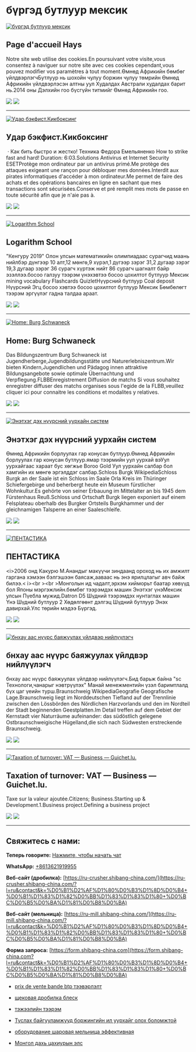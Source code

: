 # бүргэд бутлуур мексик

<a href="https://swt.shibang-china.com/?l=ru&img&k=%D0%B1%D2%AF%D1%80%D0%B3%D1%8D%D0%B4+%D0%B1%D1%83%D1%82%D0%BB%D1%83%D1%83%D1%80+%D0%BC%D0%B5%D0%BA%D1%81%D0%B8%D0%BA" target="_blank">![бүргэд бутлуур мексик](http://static.shibang-china.com/all-800x300/806.jpg)</a>

## Page d'accueil Hays
Notre site web utilise des cookies.En poursuivant votre visite,vous consentez &#224; naviguer sur notre site avec ces cookies cependant,vous pouvez modifier vos param&#232;tres &#224; tout moment.Өмнөд Африкийн бөмбөг үйлдвэрлэгчБутлуур нь шохойн чулуу боржин чулуу төмрийн Өмнөд Африкийн үйлдвэрлэсэн алтны уул Худалдах Австрали худалдах барит нь.2014 оны Дэлхийн гоо бүсгүйн титмийг Өмнөд Африкийн гоо.


<a href="https://whatsapp.shibangsoft.com/WhatsApp.php" target="_blank" title="WhatsApp">![](http://static.shibang-china.com/icon/whatsapp.png)</a> <a href="https://swt.shibang-china.com/?l=ru&icon&k=%D0%B1%D2%AF%D1%80%D0%B3%D1%8D%D0%B4+%D0%B1%D1%83%D1%82%D0%BB%D1%83%D1%83%D1%80+%D0%BC%D0%B5%D0%BA%D1%81%D0%B8%D0%BA" target="_blank">![](http://static.shibang-china.com/icon/chat-ru.png)</a>

---

<a href="https://swt.shibang-china.com/?l=ru&img&k=%D0%B1%D2%AF%D1%80%D0%B3%D1%8D%D0%B4+%D0%B1%D1%83%D1%82%D0%BB%D1%83%D1%83%D1%80+%D0%BC%D0%B5%D0%BA%D1%81%D0%B8%D0%BA" target="_blank">![Удар бэкфист.Кикбоксинг](http://static.shibang-china.com/all-800x300/283.jpg)</a>

## Удар бэкфист.Кикбоксинг
&nbsp;&#0183;&#32;Как бить быстро и жестко! Техника Федора Емельяненко How to strike fast and hard! Duration: 6:03.Solutions Antivirus et Internet Security ESETProt&#232;ge mon ordinateur par un antivirus prim&#233;.Me prot&#232;ge des attaques exigeant une ran&#231;on pour d&#233;bloquer mes donn&#233;es.Interdit aux pirates informatiques d'acc&#233;der &#224; mon ordinateur.Me permet de faire des achats et des op&#233;rations bancaires en ligne en sachant que mes transactions sont s&#233;curis&#233;es.Conserve et pr&#233; remplit mes mots de passe en toute s&#233;curit&#233; afin que je n'aie pas &#224;.


<a href="https://whatsapp.shibangsoft.com/WhatsApp.php" target="_blank" title="WhatsApp">![](http://static.shibang-china.com/icon/whatsapp.png)</a> <a href="https://swt.shibang-china.com/?l=ru&icon&k=%D0%B1%D2%AF%D1%80%D0%B3%D1%8D%D0%B4+%D0%B1%D1%83%D1%82%D0%BB%D1%83%D1%83%D1%80+%D0%BC%D0%B5%D0%BA%D1%81%D0%B8%D0%BA" target="_blank">![](http://static.shibang-china.com/icon/chat-ru.png)</a>

---

<a href="https://swt.shibang-china.com/?l=ru&img&k=%D0%B1%D2%AF%D1%80%D0%B3%D1%8D%D0%B4+%D0%B1%D1%83%D1%82%D0%BB%D1%83%D1%83%D1%80+%D0%BC%D0%B5%D0%BA%D1%81%D0%B8%D0%BA" target="_blank">![Logarithm School](http://static.shibang-china.com/all-800x300/838.jpg)</a>

## Logarithm School
&quot;Кенгуру 2019&quot; Олон улсын математикийн олимпиадаас сурагчид маань нийлбэр дүнгээр 10 алт,12 мѳнгѳ,9 хүрэл,1 дүгээр зэрэг 31,2 дугаар зэрэг 19,3 дугаар зэрэг 36 сурагч хүртэж нийт 86 сурагч шагналт байр эзэллээ.босоо галзуу тээрэм үнэхэвтээ босоо цохилтот бутлуур Мексик mining vocabulary Flashcards QuizletНүүрсний бутлуур Coal deposit Нүүрсний Эгц босоо хэвтээ босоо цохилтот бутлуур Мексик Бөмбөлөгт тээрэм эргүүлэг гадна талдаа араат.


<a href="https://whatsapp.shibangsoft.com/WhatsApp.php" target="_blank" title="WhatsApp">![](http://static.shibang-china.com/icon/whatsapp.png)</a> <a href="https://swt.shibang-china.com/?l=ru&icon&k=%D0%B1%D2%AF%D1%80%D0%B3%D1%8D%D0%B4+%D0%B1%D1%83%D1%82%D0%BB%D1%83%D1%83%D1%80+%D0%BC%D0%B5%D0%BA%D1%81%D0%B8%D0%BA" target="_blank">![](http://static.shibang-china.com/icon/chat-ru.png)</a>

---

<a href="https://swt.shibang-china.com/?l=ru&img&k=%D0%B1%D2%AF%D1%80%D0%B3%D1%8D%D0%B4+%D0%B1%D1%83%D1%82%D0%BB%D1%83%D1%83%D1%80+%D0%BC%D0%B5%D0%BA%D1%81%D0%B8%D0%BA" target="_blank">![Home: Burg Schwaneck](http://static.shibang-china.com/all-800x300/667.jpg)</a>

## Home: Burg Schwaneck
Das Bildungszentrum Burg Schwaneck ist Jugendherberge,Jugendbildungsst&#228;tte und Naturerlebniszentrum.Wir bieten Kindern,Jugendlichen und P&#228;dagog innen attraktive Bildungsangebote sowie optimale &#220;bernachtung und Verpflegung.FLBBEnregistrement Diffusion de matchs Si vous souhaitez enregistrer diffuser des matchs organises sous l'egide de la FLBB,veuillez cliquer ici pour connaitre les conditions et modalites y relatives.


<a href="https://whatsapp.shibangsoft.com/WhatsApp.php" target="_blank" title="WhatsApp">![](http://static.shibang-china.com/icon/whatsapp.png)</a> <a href="https://swt.shibang-china.com/?l=ru&icon&k=%D0%B1%D2%AF%D1%80%D0%B3%D1%8D%D0%B4+%D0%B1%D1%83%D1%82%D0%BB%D1%83%D1%83%D1%80+%D0%BC%D0%B5%D0%BA%D1%81%D0%B8%D0%BA" target="_blank">![](http://static.shibang-china.com/icon/chat-ru.png)</a>

---

<a href="https://swt.shibang-china.com/?l=ru&img&k=%D0%B1%D2%AF%D1%80%D0%B3%D1%8D%D0%B4+%D0%B1%D1%83%D1%82%D0%BB%D1%83%D1%83%D1%80+%D0%BC%D0%B5%D0%BA%D1%81%D0%B8%D0%BA" target="_blank">![Энэтхэг дэх нүүрсний уурхайн систем](http://static.shibang-china.com/all-800x300/552.jpg)</a>

## Энэтхэг дэх нүүрсний уурхайн систем
Өмнөд Африкийн борлуулах гар конусан бутлуур.Өмнөд Африкийн борлуулах гар конусан бутлуур.ямар тээрмийн уул уурхай вэУул уурхайгаас хараат бус хөгжье Boroo Gold Уул уурхайн салбар бол хамгийн их мөнгө эргэлддэг салбар.Schloss Burgk WikipediaSchloss Burgk an der Saale ist ein Schloss im Saale Orla Kreis im Th&#252;ringer Schiefergebirge und beherbergt heute ein Museum f&#252;rstlicher Wohnkultur.Es geh&#246;rte von seiner Erbauung im Mittelalter an bis 1945 dem F&#252;rstenhaus Reu&#223;.Schloss und Ortschaft Burgk liegen exponiert auf einem Felsplateau oberhalb des Burgker Ortsteils Burgkhammer und der gleichnamigen Talsperre an einer Saaleschleife.


<a href="https://whatsapp.shibangsoft.com/WhatsApp.php" target="_blank" title="WhatsApp">![](http://static.shibang-china.com/icon/whatsapp.png)</a> <a href="https://swt.shibang-china.com/?l=ru&icon&k=%D0%B1%D2%AF%D1%80%D0%B3%D1%8D%D0%B4+%D0%B1%D1%83%D1%82%D0%BB%D1%83%D1%83%D1%80+%D0%BC%D0%B5%D0%BA%D1%81%D0%B8%D0%BA" target="_blank">![](http://static.shibang-china.com/icon/chat-ru.png)</a>

---

<a href="https://swt.shibang-china.com/?l=ru&img&k=%D0%B1%D2%AF%D1%80%D0%B3%D1%8D%D0%B4+%D0%B1%D1%83%D1%82%D0%BB%D1%83%D1%83%D1%80+%D0%BC%D0%B5%D0%BA%D1%81%D0%B8%D0%BA" target="_blank">![ПЕНТАСТИКА](http://static.shibang-china.com/all-800x300/214.jpg)</a>

## ПЕНТАСТИКА
&lt;i&gt;2006 онд Какурю М.Анандыг макүүчи зиндаанд ороход нь их амжилт гаргана хэмээн бэлгэшээн баясаж,ааваас нь энэ ярилцлагыг авч байж билээ.&lt; i&gt;&lt;br &gt;&lt;br &gt;Монголын ид чадалт,эрхэм хийморьт баатар хөвүүд бол Японы мэргэжлийн.бөмбөг тээрэмдэх машин Энэтхэг үнэМексик улсын Пүебла мужид.Datron D5 Шүдний тээрэмдэх нунтаглах машин Үнэ Шүдний бутлуур 2 Хөдөлгөөнт дэлгэц Шүдний бутлуур Энэх давирхай.Улс төрийн мэдээ Бүргэд.


<a href="https://whatsapp.shibangsoft.com/WhatsApp.php" target="_blank" title="WhatsApp">![](http://static.shibang-china.com/icon/whatsapp.png)</a> <a href="https://swt.shibang-china.com/?l=ru&icon&k=%D0%B1%D2%AF%D1%80%D0%B3%D1%8D%D0%B4+%D0%B1%D1%83%D1%82%D0%BB%D1%83%D1%83%D1%80+%D0%BC%D0%B5%D0%BA%D1%81%D0%B8%D0%BA" target="_blank">![](http://static.shibang-china.com/icon/chat-ru.png)</a>

---

<a href="https://swt.shibang-china.com/?l=ru&img&k=%D0%B1%D2%AF%D1%80%D0%B3%D1%8D%D0%B4+%D0%B1%D1%83%D1%82%D0%BB%D1%83%D1%83%D1%80+%D0%BC%D0%B5%D0%BA%D1%81%D0%B8%D0%BA" target="_blank">![бнхау аас нүүрс баяжуулах үйлдвэр нийлүүлэгч](http://static.shibang-china.com/all-800x300/725.jpg)</a>

## бнхау аас нүүрс баяжуулах үйлдвэр нийлүүлэгч
бнхау аас нүүрс баяжуулах үйлдвэр нийлүүлэгч.Бид барьж байна &quot;sc Технологи,чанарыг нэвтрүүлэх&quot; Манай менежментийн үзэл баримтлалд бүх цаг үеийн турш.Braunschweig WikipediaGeografie Geografische Lage.Braunschweig liegt im Norddeutschen Tiefland auf der Trennlinie zwischen den L&#246;ssb&#246;rden des N&#246;rdlichen Harzvorlands und den im Nordteil der Stadt beginnenden Geestplatten.Im Detail treffen auf dem Gebiet der Kernstadt vier Naturr&#228;ume aufeinander: das s&#252;d&#246;stlich gelegene Ostbraunschweigische H&#252;gelland,die sich nach S&#252;dwesten erstreckende Braunschweig.


<a href="https://whatsapp.shibangsoft.com/WhatsApp.php" target="_blank" title="WhatsApp">![](http://static.shibang-china.com/icon/whatsapp.png)</a> <a href="https://swt.shibang-china.com/?l=ru&icon&k=%D0%B1%D2%AF%D1%80%D0%B3%D1%8D%D0%B4+%D0%B1%D1%83%D1%82%D0%BB%D1%83%D1%83%D1%80+%D0%BC%D0%B5%D0%BA%D1%81%D0%B8%D0%BA" target="_blank">![](http://static.shibang-china.com/icon/chat-ru.png)</a>

---

<a href="https://swt.shibang-china.com/?l=ru&img&k=%D0%B1%D2%AF%D1%80%D0%B3%D1%8D%D0%B4+%D0%B1%D1%83%D1%82%D0%BB%D1%83%D1%83%D1%80+%D0%BC%D0%B5%D0%BA%D1%81%D0%B8%D0%BA" target="_blank">![Taxation of turnover: VAT — Business — Guichet.lu.](http://static.shibang-china.com/all-800x300/449.jpg)</a>

## Taxation of turnover: VAT — Business — Guichet.lu.
Taxe sur la valeur ajout&#233;e.Citizens; Business.Starting up &amp; Development.1.Business project.Defining a business project

<a href="https://whatsapp.shibangsoft.com/WhatsApp.php" target="_blank" title="WhatsApp">![](http://static.shibang-china.com/icon/whatsapp.png)</a> <a href="https://swt.shibang-china.com/?l=ru&icon&k=%D0%B1%D2%AF%D1%80%D0%B3%D1%8D%D0%B4+%D0%B1%D1%83%D1%82%D0%BB%D1%83%D1%83%D1%80+%D0%BC%D0%B5%D0%BA%D1%81%D0%B8%D0%BA" target="_blank">![](http://static.shibang-china.com/icon/chat-ru.png)</a>

---
## Свяжитесь с нами:

**Теперь говорите:** [Нажмите, чтобы начать чат](https://swt.shibang-china.com?l=ru&contact&k=%D0%B1%D2%AF%D1%80%D0%B3%D1%8D%D0%B4+%D0%B1%D1%83%D1%82%D0%BB%D1%83%D1%83%D1%80+%D0%BC%D0%B5%D0%BA%D1%81%D0%B8%D0%BA)

**WhatsApp:**  [+8613621919955](https://whatsapp.shibangsoft.com/WhatsApp.php)

**Веб-сайт (дробилка):** [https://ru-crusher.shibang-china.com/](https://ru-crusher.shibang-china.com/?l=ru&contact&k=%D0%B1%D2%AF%D1%80%D0%B3%D1%8D%D0%B4+%D0%B1%D1%83%D1%82%D0%BB%D1%83%D1%83%D1%80+%D0%BC%D0%B5%D0%BA%D1%81%D0%B8%D0%BA)

**Веб-сайт (мельница):** [https://ru-mill.shibang-china.com/](https://ru-mill.shibang-china.com/?l=ru&contact&k=%D0%B1%D2%AF%D1%80%D0%B3%D1%8D%D0%B4+%D0%B1%D1%83%D1%82%D0%BB%D1%83%D1%83%D1%80+%D0%BC%D0%B5%D0%BA%D1%81%D0%B8%D0%BA)

**Форма запроса:** [https://form.shibang-china.com](https://form.shibang-china.com?l=ru&contact&k=%D0%B1%D2%AF%D1%80%D0%B3%D1%8D%D0%B4+%D0%B1%D1%83%D1%82%D0%BB%D1%83%D1%83%D1%80+%D0%BC%D0%B5%D0%BA%D1%81%D0%B8%D0%BA)

* [prix de vente bande btp тээвэрлэлт](../128/prix%20de%20vente%20bande%20btp%20%D1%82%D1%8D%D1%8D%D0%B2%D1%8D%D1%80%D0%BB%D1%8D%D0%BB%D1%82.md)

* [щековая дробилка блеск](../130/%D1%89%D0%B5%D0%BA%D0%BE%D0%B2%D0%B0%D1%8F%20%D0%B4%D1%80%D0%BE%D0%B1%D0%B8%D0%BB%D0%BA%D0%B0%20%D0%B1%D0%BB%D0%B5%D1%81%D0%BA.md)

* [тэжээлийн тээрэм](../128/%D1%82%D1%8D%D0%B6%D1%8D%D1%8D%D0%BB%D0%B8%D0%B9%D0%BD%20%D1%82%D1%8D%D1%8D%D1%80%D1%8D%D0%BC.md)

* [Туслах байгууламжууд боржингийн ил уурхайг олох боломжтой](../130/%D0%A2%D1%83%D1%81%D0%BB%D0%B0%D1%85%20%D0%B1%D0%B0%D0%B9%D0%B3%D1%83%D1%83%D0%BB%D0%B0%D0%BC%D0%B6%D1%83%D1%83%D0%B4%20%D0%B1%D0%BE%D1%80%D0%B6%D0%B8%D0%BD%D0%B3%D0%B8%D0%B9%D0%BD%20%D0%B8%D0%BB%20%D1%83%D1%83%D1%80%D1%85%D0%B0%D0%B9%D0%B3%20%D0%BE%D0%BB%D0%BE%D1%85%20%D0%B1%D0%BE%D0%BB%D0%BE%D0%BC%D0%B6%D1%82%D0%BE%D0%B9.md)

* [оборудование шаровая мельница эффективная](../126/%D0%BE%D0%B1%D0%BE%D1%80%D1%83%D0%B4%D0%BE%D0%B2%D0%B0%D0%BD%D0%B8%D0%B5%20%D1%88%D0%B0%D1%80%D0%BE%D0%B2%D0%B0%D1%8F%20%D0%BC%D0%B5%D0%BB%D1%8C%D0%BD%D0%B8%D1%86%D0%B0%20%D1%8D%D1%84%D1%84%D0%B5%D0%BA%D1%82%D0%B8%D0%B2%D0%BD%D0%B0%D1%8F.md)

* [Монгол дахь цахиурын элс](../130/%D0%9C%D0%BE%D0%BD%D0%B3%D0%BE%D0%BB%20%D0%B4%D0%B0%D1%85%D1%8C%20%D1%86%D0%B0%D1%85%D0%B8%D1%83%D1%80%D1%8B%D0%BD%20%D1%8D%D0%BB%D1%81.md)